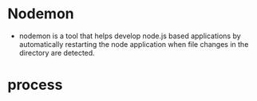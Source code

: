 # Nodemon
- nodemon is a tool that helps develop node.js based applications by automatically restarting the node application when file changes in the directory are detected.

# process
